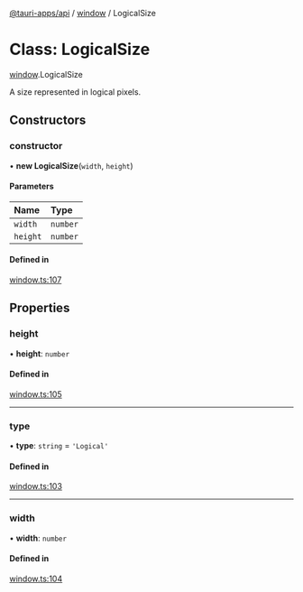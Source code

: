 [@tauri-apps/api](../index.md) / [window](../modules/window.md) / LogicalSize

# Class: LogicalSize

[window](../modules/window.md).LogicalSize

A size represented in logical pixels.

## Constructors

### constructor

• **new LogicalSize**(`width`, `height`)

#### Parameters

| Name | Type |
| :------ | :------ |
| `width` | `number` |
| `height` | `number` |

#### Defined in

[window.ts:107](https://github.com/tauri-apps/tauri/blob/c32d191/tooling/api/src/window.ts#L107)

## Properties

### height

• **height**: `number`

#### Defined in

[window.ts:105](https://github.com/tauri-apps/tauri/blob/c32d191/tooling/api/src/window.ts#L105)

___

### type

• **type**: `string` = `'Logical'`

#### Defined in

[window.ts:103](https://github.com/tauri-apps/tauri/blob/c32d191/tooling/api/src/window.ts#L103)

___

### width

• **width**: `number`

#### Defined in

[window.ts:104](https://github.com/tauri-apps/tauri/blob/c32d191/tooling/api/src/window.ts#L104)
